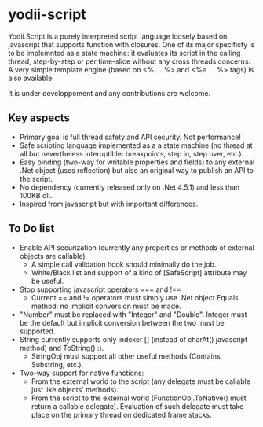 # yodii-script

Yodii.Script is a purely interpreted script language loosely based on javascript that supports function
with closures. One of its major specificty is to be implemnted as a state machine: it evaluates its
script in the calling thread, step-by-step or per time-slice without any cross threads concerns.
A very simple template engine (based on &lt;% ... %&gt; and &lt;%= ... %&gt; tags) is also available.

It is under developpement and any contributions are welcome.

## Key aspects
- Primary goal is full thread safety and API security. Not performance!
- Safe scripting language implemented as a a state machine (no thread at all but nevertheless interuptible: breakpoints, step in, step over, etc.).
- Easy binding (two-way for writable properties and fields) to any external .Net object (uses reflection) but also an original way to publish an API to the script.
- No dependency (currently released only on .Net 4.5.1) and less than 100KB dll.
- Inspired from javascript but with important differences.

## To Do list
- Enable API securization (currently any properties or methods of external objects are callable).
  - A simple call validation hook should minimally do the job.
  - White/Black list and support of a kind of [SafeScript] attribute may be useful.
- Stop supporting javascript operators === and !==
  - Current == and != operators must simply use .Net object.Equals method: no implicit conversion must be made.
- "Number" must be replaced with "Integer" and "Double". Integer must be the default but implicit conversion between 
  the two must be supported.
- String currently supports only indexer [] (instead of charAt() javascript method) and ToString() :).
  - StringObj must support all other useful methods (Contains, Substring, etc.).
- Two-way support for native functions:
  - From the external world to the script (any delegate must be callable just like objects' methods).
  - From the script to the external world (FunctionObj.ToNative() must return a callable delegate). 
    Evaluation of such delegate must take place on the primary thread on dedicated frame stacks.
